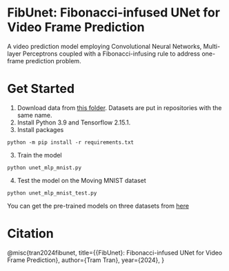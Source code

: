 # FibUnet: Fibonacci-infused UNet for Video Frame Prediction
A video prediction model employing Convolutional Neural Networks, Multi-layer Perceptrons coupled with a Fibonacci-infusing rule to address one-frame prediction problem.
# Get Started
1. Download data from [this folder](https://unimelbcloud-my.sharepoint.com/:f:/g/personal/thingoctramt_student_unimelb_edu_au/EuuPlkBtJnxJq_XxsoNf8rIBzNG7_X_xt1-Zt2i_YskaRg?e=cjQ0Zt). Datasets are put in repositories with the same name.
2. Install Python 3.9 and Tensorflow 2.15.1.
3. Install packages
```
python -m pip install -r requirements.txt
```
3. Train the model
```
python unet_mlp_mnist.py
```
4. Test the model on the Moving MNIST dataset
```
python unet_mlp_mnist_test.py
```
You can get the pre-trained models on three datasets from [here](https://unimelbcloud-my.sharepoint.com/:f:/g/personal/thingoctramt_student_unimelb_edu_au/EiZwb2o84NdNvzlxCaDulccB8i1Wc_qLiWueJrbMnX2efQ?e=Dpish3)
# Citation
@misc{tran2024fibunet,
      title={{FibUnet}: Fibonacci-infused UNet for Video Frame Prediction}, 
      author={Tram Tran},
      year={2024},
}
